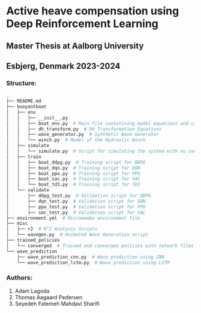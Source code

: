 # Active heave compensation using Deep Reinforcement Learning
## Master Thesis at Aalborg University
## Esbjerg, Denmark 2023-2024

### Structure:
```bash
.
├── README.md
├── buoyantboat
│   ├── env
│   │   ├── __init__.py
│   │   ├── boat_env.py  # Main file contatining model equations and calulcations
│   │   ├── dh_transform.py  # DH Transformation Equations
│   │   ├── wave_generator.py  # Synthetic Wave Generator
│   │   └── winch.py  # Model of the Hydraulic Winch
│   ├── simulate
│   │   └── simulate.py  # Script for simulating the system with no control input
│   ├── train
│   │   ├── boat_ddpg.py  # Training script for DDPG
│   │   ├── boat_dqn.py  # Training script for DQN
│   │   ├── boat_ppo.py  # Training script for PPO
│   │   ├── boat_sac.py  # Training script for SAC
│   │   └── boat_td3.py  # Training script for TD3
│   └── validate
│       ├── ddpg_test.py  # Validation script for DDPG
│       ├── dqn_test.py  # Validation script for DQN
│       ├── ppo_test.py  # Validation script for PPO
│       ├── sac_test.py  # Validation script for SAC
├── environment.yml  # Micromamba environment file
├── misc
│   ├── r2  # R^2 Analysis Scripts
│   └── wavegen.py  # Animated Wave Generation script
├── trained_policies
│   └── converged  # Trained and converged policies with network files and logs
└── wave_prediction
    ├── wave_prediction_cnn.py  # Wave prediction using CNN
    └── wave_prediction_lstm.py  # Wave prediction using LSTM
```

### Authors:
1.  Adam Lagoda
2.  Thomas Aagaard Pedersen
3.  Seyedeh Fatemeh Mahdavi Sharifi


